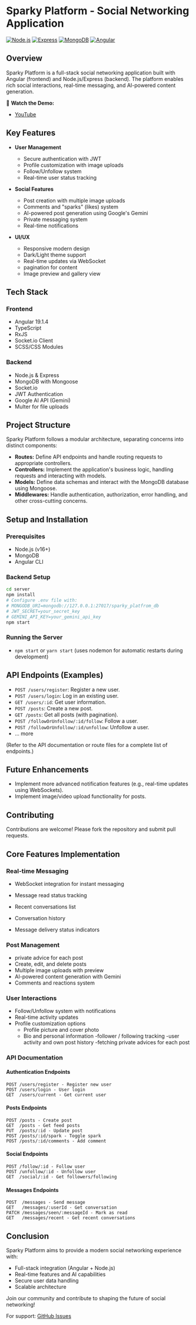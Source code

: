 # Sparky Platform - Social Networking Application

[![Node.js](https://img.shields.io/badge/Node.js-16+-green)](https://nodejs.org/)
[![Express](https://img.shields.io/badge/Express-4.x-blue)](https://expressjs.com/)
[![MongoDB](https://img.shields.io/badge/MongoDB-4.4+-green)](https://www.mongodb.com/)
[![Angular](https://img.shields.io/badge/Angular-19.1-red)](https://angular.dev/)

## Overview

Sparky Platform is a full-stack social networking application built with Angular (frontend) and Node.js/Express (backend). The platform enables rich social interactions, real-time messaging, and AI-powered content generation.

🎥 **Watch the Demo:**

- [YouTube]()

## Key Features

- **User Management**

  - Secure authentication with JWT
  - Profile customization with image uploads
  - Follow/Unfollow system
  - Real-time user status tracking

- **Social Features**

  - Post creation with multiple image uploads
  - Comments and "sparks" (likes) system
  - AI-powered post generation using Google's Gemini
  - Private messaging system
  - Real-time notifications

- **UI/UX**
  - Responsive modern design
  - Dark/Light theme support
  - Real-time updates via WebSocket
  - pagination for content
  - Image preview and gallery view

## Tech Stack

### Frontend

- Angular 19.1.4
- TypeScript
- RxJS
- Socket.io Client
- SCSS/CSS Modules

### Backend

- Node.js & Express
- MongoDB with Mongoose
- Socket.io
- JWT Authentication
- Google AI API (Gemini)
- Multer for file uploads

## Project Structure

Sparky Platform follows a modular architecture, separating concerns into distinct components:

- **Routes:** Define API endpoints and handle routing requests to appropriate controllers.
- **Controllers:** Implement the application's business logic, handling requests and interacting with models.
- **Models:** Define data schemas and interact with the MongoDB database using Mongoose.
- **Middlewares:** Handle authentication, authorization, error handling, and other cross-cutting concerns.

## Setup and Installation

### Prerequisites

- Node.js (v16+)
- MongoDB
- Angular CLI

### Backend Setup

```bash
cd server
npm install
# Configure .env file with:
# MONGODB_URI=mongodb://127.0.0.1:27017/sparky_platfrom_db
# JWT_SECRET=your_secret_key
# GEMINI_API_KEY=your_gemini_api_key
npm start
```

### Running the Server

- `npm start` or `yarn start` (uses nodemon for automatic restarts during development)

## API Endpoints (Examples)

- `POST /users/register`: Register a new user.
- `POST /users/login`: Log in an existing user.
- `GET /users/:id`: Get user information.
- `POST /posts`: Create a new post.
- `GET /posts`: Get all posts (with pagination).
- `POST /followOrUnfollow/:id/follow`: Follow a user.
- `POST /followOrUnfollow/:id/unfollow`: Unfollow a user.
- ... more

(Refer to the API documentation or route files for a complete list of endpoints.)

## Future Enhancements

- Implement more advanced notification features (e.g., real-time updates using WebSockets).
- Implement image/video upload functionality for posts.

## Contributing

Contributions are welcome! Please fork the repository and submit pull requests.

## Core Features Implementation

### Real-time Messaging

- WebSocket integration for instant messaging
- Message read status tracking
- Recent conversations list

- Conversation history
- Message delivery status indicators

### Post Management

- private advice for each post
- Create, edit, and delete posts
- Multiple image uploads with preview
- AI-powered content generation with Gemini
- Comments and reactions system

### User Interactions

- Follow/Unfollow system with notifications
- Real-time activity updates
- Profile customization options
  - Profile picture and cover photo
  - Bio and personal information
    -follower / following tracking
    -user activity and own post history
    -fetching private advices for each post

### API Documentation

#### Authentication Endpoints

```
POST /users/register - Register new user
POST /users/login - User login
GET  /users/current - Get current user
```

#### Posts Endpoints

```
POST /posts - Create post
GET  /posts - Get feed posts
PUT  /posts/:id - Update post
POST /posts/:id/spark - Toggle spark
POST /posts/:id/comments - Add comment
```

#### Social Endpoints

```
POST /follow/:id - Follow user
POST /unfollow/:id - Unfollow user
GET  /social/:id - Get followers/following
```

#### Messages Endpoints

```
POST  /messages - Send message
GET   /messages/:userId - Get conversation
PATCH /messages/seen/:messageId - Mark as read
GET   /messages/recent - Get recent conversations
```

## Conclusion

Sparky Platform aims to provide a modern social networking experience with:

- Full-stack integration (Angular + Node.js)
- Real-time features and AI capabilities
- Secure user data handling
- Scalable architecture

Join our community and contribute to shaping the future of social networking!

For support: [GitHub Issues](https://github.com/username/sparky-platform/issues)
